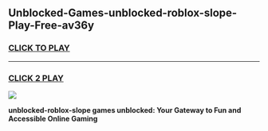 
## Unblocked-Games-unblocked-roblox-slope-Play-Free-av36y
<h3>
<a href="https://premium76.site?title=unblocked-roblox-slope&ref=23A">CLICK TO PLAY</a></h3>
<hr>

<h3>
<a href="https://premium76.site?title=unblocked-roblox-slope&ref=23A">CLICK 2 PLAY</a>
  
</h3>

<a href="https://premium76.site?title=unblocked-roblox-slope&ref=23A"><img src="https://clearcache.store/games.png"></a>


**unblocked-roblox-slope games unblocked: Your Gateway to Fun and Accessible Online Gaming**
